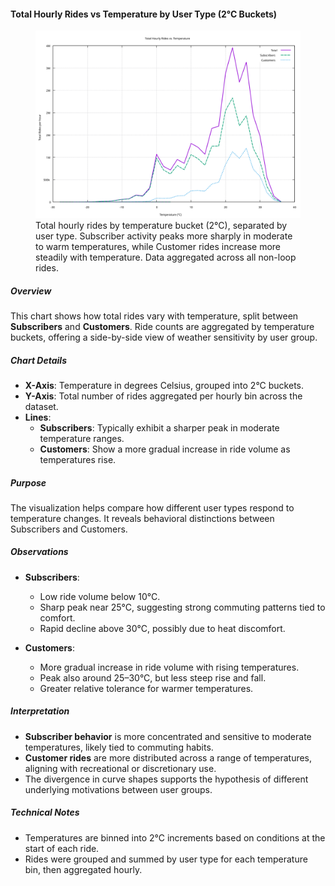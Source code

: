 #### Total Hourly Rides vs Temperature by User Type (2°C Buckets)

<figure class="float-right">
  <a href="../images/total_hourly_rides_vs_temp_2_total_subs_cust.svg" target="_blank" title="Select image to open full sized chart">
  <img src="../images/total_hourly_rides_vs_temp_2_total_subs_cust.svg" alt="Line chart showing total rides by hour and temperature bucket, with separate curves for Subscribers and Customers. Warmer temperatures correspond with higher ride counts.">
  </a>
  <figcaption>
  Total hourly rides by temperature bucket (2°C), separated by user type. Subscriber activity peaks more sharply in moderate to warm temperatures, while Customer rides increase more steadily with temperature. Data aggregated across all non-loop rides.
  </figcaption>
</figure>

##### Overview

This chart shows how total rides vary with temperature, split between **Subscribers** and **Customers**. Ride counts are aggregated by temperature buckets, offering a side-by-side view of weather sensitivity by user group.

##### Chart Details

- **X-Axis**: Temperature in degrees Celsius, grouped into 2°C buckets.
- **Y-Axis**: Total number of rides aggregated per hourly bin across the dataset.
- **Lines**:
  - **Subscribers**: Typically exhibit a sharper peak in moderate temperature ranges.
  - **Customers**: Show a more gradual increase in ride volume as temperatures rise.

##### Purpose

The visualization helps compare how different user types respond to temperature changes. It reveals behavioral distinctions between Subscribers and Customers.

##### Observations

- **Subscribers**:
  - Low ride volume below 10°C.
  - Sharp peak near 25°C, suggesting strong commuting patterns tied to comfort.
  - Rapid decline above 30°C, possibly due to heat discomfort.
  
- **Customers**:
  - More gradual increase in ride volume with rising temperatures.
  - Peak also around 25–30°C, but less steep rise and fall.
  - Greater relative tolerance for warmer temperatures.

##### Interpretation

- **Subscriber behavior** is more concentrated and sensitive to moderate temperatures, likely tied to commuting habits.
- **Customer rides** are more distributed across a range of temperatures, aligning with recreational or discretionary use.
- The divergence in curve shapes supports the hypothesis of different underlying motivations between user groups.

##### Technical Notes

- Temperatures are binned into 2°C increments based on conditions at the start of each ride.
- Rides were grouped and summed by user type for each temperature bin, then aggregated hourly.

<br style="clear: both;"></br>

